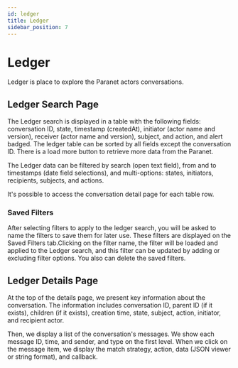 ```yaml
---
id: ledger
title: Ledger
sidebar_position: 7
---
```


# Ledger

Ledger is place to explore the Paranet actors conversations.

## Ledger Search Page

The Ledger search is displayed in a table with the following fields: conversation ID, state, timestamp (createdAt), initiator (actor name and version), receiver (actor name and version), subject, and action, and alert badged. The ledger table can be sorted by all fields except the conversation ID. There is a load more button to retrieve more data from the Paranet.

The Ledger data can be filtered by search (open text field), from and to timestamps (date field selections), and multi-options: states, initiators, recipients, subjects, and actions.

It's possible to access the conversation detail page for each table row.

### Saved Filters

After selecting filters to apply to the ledger search, you will be asked to name the filters to save them for later use. These filters are displayed on the Saved Filters tab.Clicking on the filter name, the filter will be loaded and applied to the Ledger search, and this filter can be updated by adding or excluding filter options. You also can delete the saved filters.

## Ledger Details Page

At the top of the details page, we present key information about the conversation. The information includes conversation ID, parent ID (if it exists), children (if it exists), creation time, state, subject, action, initiator, and recipient actor.

Then, we display a list of the conversation's messages. We show each message ID, time, and sender, and type on the first level. When we click on the message item, we display the match strategy, action, data (JSON viewer or string format), and callback.
